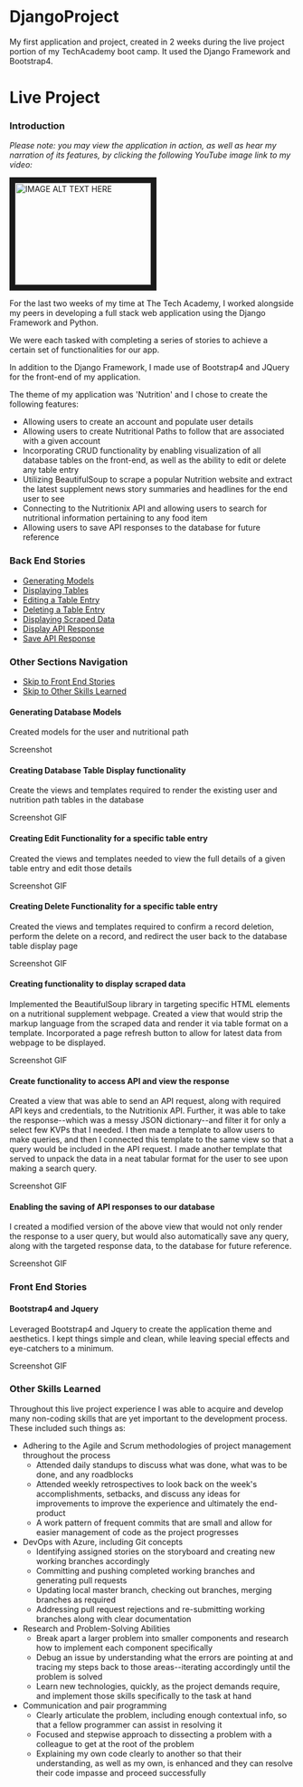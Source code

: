 # DjangoProject
My first application and project, created in 2 weeks during the live project portion of my TechAcademy boot camp. It used the Django Framework and Bootstrap4.
# Live Project
### Introduction

*Please note: you may view the application in action, as well as hear my narration of its features, by clicking the following YouTube image link to my video:*

<a href="http://www.youtube.com/watch?feature=player_embedded&v=NfGk2z3rD3Y
" target="_blank"><img src="http://img.youtube.com/vi/NfGk2z3rD3Y/0.jpg" 
alt="IMAGE ALT TEXT HERE" width="240" height="180" border="10" /></a>

For the last two weeks of my time at The Tech Academy, I worked alongside my peers in developing a full stack web application using the Django Framework and Python. 

We were each tasked with completing a series of stories to achieve a certain set of functionalities for our app. 

In addition to the Django Framework, I made use of Bootstrap4 and JQuery for the front-end of my application. 

The theme of my application was 'Nutrition' and I chose to create the following features:

- Allowing users to create an account and populate user details
- Allowing users to create Nutritional Paths to follow that are associated with a given account
- Incorporating CRUD functionality by enabling visualization of all database tables on the front-end, as well as the ability to edit or delete any table entry
- Utilizing BeautifulSoup to scrape a popular Nutrition website and extract the latest supplement news story summaries and headlines for the end user to see
- Connecting to the Nutritionix API and allowing users to search for nutritional information pertaining to any food item
- Allowing users to save API responses to the database for future reference

### Back End Stories
- [Generating Models](#generating-database-models)
- [Displaying Tables](#creating-database-table-display-functionality)
- [Editing a Table Entry](#creating-edit-functionality-for-a-specific-table-entry)
- [Deleting a Table Entry](#creating-delete-functionality-for-a-specific-table-entry)
- [Displaying Scraped Data](#creating-functionality-to-display-scraped-data)
- [Display API Response](#create-functionality-to-access-API-and-view-the-response)
- [Save API Response](#enabling-the-saving-of-API-responses-to-our-database)

### Other Sections Navigation
- [Skip to Front End Stories](#front-end-stories)
- [Skip to Other Skills Learned](#other-skills-learned)


#### Generating Database Models 

Created models for the user and nutritional path

Screenshot

#### Creating Database Table Display functionality

Create the views and templates required to render the existing user and nutrition path tables in the database

Screenshot
GIF

#### Creating Edit Functionality for a specific table entry

Created the  views and templates needed to view the full details of a given table entry and edit those details 
 
Screenshot
GIF

#### Creating Delete Functionality for a specific table entry

Created the views and templates required to confirm a record deletion, perform the delete on a record, and redirect the user back to the database table display page

Screenshot
GIF

#### Creating functionality to display scraped data 

Implemented the BeautifulSoup library in targeting specific HTML elements on a nutritional supplement webpage. Created a view that would strip the markup language from the scraped data and render it via table format on a template. Incorporated a page refresh button to allow for latest data from webpage to be displayed.

Screenshot
GIF

#### Create functionality to access API and view the response 

Created a view that was able to send an API request, along with required API keys and credentials, to the Nutritionix API. 
Further, it was able to take the response--which was a messy JSON dictionary--and filter it for only a select few KVPs that I needed. I then made a template to allow users to make queries, and then I connected this template to the same view so that a query would be included in the API request. 
I made another template that served to unpack the data in a neat tabular format for the user to see upon making a search query. 

Screenshot
GIF

#### Enabling the saving of API responses to our database 

I created a modified version of the above view that would not only render the response to a user query, but would also automatically save any query, along with the targeted response data, to the database for future reference.

Screenshot
GIF

### Front End Stories
#### Bootstrap4 and Jquery

Leveraged Bootstrap4 and Jquery to create the application theme and aesthetics. I kept things simple and clean, while leaving special effects and eye-catchers to a minimum. 

Screenshot
GIF

### Other Skills Learned

Throughout this live project experience I was able to acquire and develop many non-coding skills that are yet important to the 
development process. These included such things as:
- Adhering to the Agile and Scrum methodologies of project management throughout the process
	- Attended daily standups to discuss what was done, what was to be done, and any roadblocks
	- Attended weekly retrospectives to look back on the week's accomplishments, setbacks, and discuss any ideas for improvements
	to improve the experience and ultimately the end-product
	- A work pattern of frequent commits that are small and allow for easier management of code as the project progresses
- DevOps with Azure, including Git concepts
	- Identifying assigned stories on the storyboard and creating new working branches accordingly
	- Committing and pushing completed working branches and generating pull requests
	- Updating local master branch, checking out branches, merging branches as required 
	- Addressing pull request rejections and re-submitting working branches along with clear documentation
- Research and Problem-Solving Abilities
	- Break apart a larger problem into smaller components and research how to implement each component specifically
	- Debug an issue by understanding what the errors are pointing at and tracing my steps back to those areas--iterating
	accordingly until the problem is solved 
	- Learn new technologies, quickly, as the project demands require, and implement those skills specifically to the task at
	hand
- Communication and pair programming
	- Clearly articulate the problem, including enough contextual info, so that a fellow programmer can assist in resolving it
	- Focused and stepwise approach to dissecting a problem with a colleague to get at the root of the problem 
	- Explaining my own code clearly to another so that their understanding, as well as my own, is enhanced and they can resolve their
	code impasse and proceed successfully
